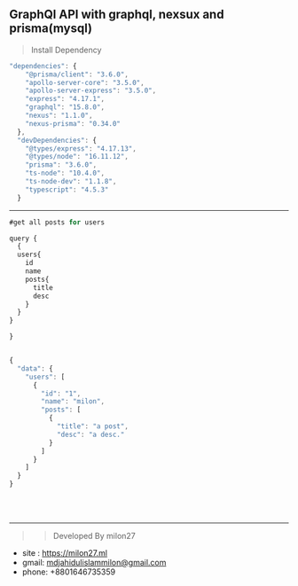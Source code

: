 ## GraphQl API with graphql, nexsux and prisma(mysql) 

> Install Dependency
```js
"dependencies": {
    "@prisma/client": "3.6.0",
    "apollo-server-core": "3.5.0",
    "apollo-server-express": "3.5.0",
    "express": "4.17.1",
    "graphql": "15.8.0",
    "nexus": "1.1.0",
    "nexus-prisma": "0.34.0"
  },
  "devDependencies": {
    "@types/express": "4.17.13",
    "@types/node": "16.11.12",
    "prisma": "3.6.0",
    "ts-node": "10.4.0",
    "ts-node-dev": "1.1.8",
    "typescript": "4.5.3"
  }

```

___

```js
#get all posts for users

query {
  {
  users{
    id
    name
    posts{
      title
      desc
    }
  }
}

}
```

```js

{
  "data": {
    "users": [
      {
        "id": "1",
        "name": "milon",
        "posts": [
          {
            "title": "a post",
            "desc": "a desc."
          }
        ]
      }
    ]
  }
}

```


<br/><br/>
___

>> Developed By milon27
* site : https://milon27.ml
* gmail: mdjahidulislammilon@gmail.com
* phone: +8801646735359
